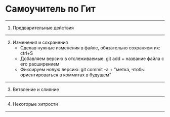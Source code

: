 # Самоучитель по Гит
---
1. Предварительные действия
---
2. Изменения и сохранения
    * Сделав нужные изменения в файле, обязательно сохраняем их: ctrl+S
    * Добавляем версию в отслеживаемые: git add + название файла с его расширением
    * Фиксируем новую версию: git commit -a + "метка, чтобы ориентироваться в коммитах в будущем"
---
3. Ветвление и слияние
---
4. Некоторые хитрости
---